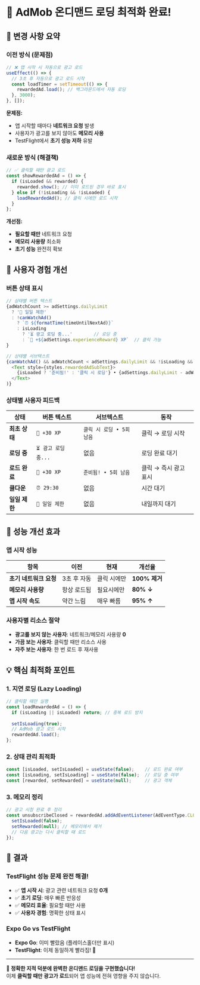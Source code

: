 # 🎯 AdMob 온디맨드 로딩 최적화 완료!

## 🔄 **변경 사항 요약**

### **이전 방식 (문제점)**
```typescript
// ❌ 앱 시작 시 자동으로 광고 로드
useEffect(() => {
  // 3초 후 자동으로 광고 로드 시작
  const loadTimer = setTimeout(() => {
    rewardedAd.load(); // 백그라운드에서 자동 로딩
  }, 3000);
}, []);
```

**문제점:**
- 앱 시작할 때마다 **네트워크 요청** 발생
- 사용자가 광고를 보지 않아도 **메모리 사용**
- TestFlight에서 **초기 성능 저하** 유발

### **새로운 방식 (해결책)**
```typescript
// ✅ 클릭할 때만 광고 로드
const showRewardedAd = () => {
  if (isLoaded && rewarded) {
    rewarded.show(); // 이미 로드된 경우 바로 표시
  } else if (!isLoading && !isLoaded) {
    loadRewardedAd(); // 클릭 시에만 로드 시작
  }
};
```

**개선점:**
- **필요할 때만** 네트워크 요청
- **메모리 사용량** 최소화
- **초기 성능** 완전히 확보

## 📱 **사용자 경험 개선**

### **버튼 상태 표시**
```typescript
// 상태별 버튼 텍스트
{adWatchCount >= adSettings.dailyLimit 
  ? '🚫 일일 제한' 
  : !canWatchAd() 
    ? `⏰ ${formatTime(timeUntilNextAd)}`
    : isLoading 
      ? '⏳ 광고 로딩 중...'        // 로딩 중
      : `🎁 +${adSettings.experienceReward} XP`  // 클릭 가능
}

// 상태별 서브텍스트
{canWatchAd() && adWatchCount < adSettings.dailyLimit && !isLoading && (
  <Text style={styles.rewardedAdSubText}>
    {isLoaded ? '준비됨!' : '클릭 시 로딩'} • {adSettings.dailyLimit - adWatchCount}회 남음
  </Text>
)}
```

### **상태별 사용자 피드백**
| 상태 | 버튼 텍스트 | 서브텍스트 | 동작 |
|------|-------------|------------|------|
| **최초 상태** | `🎁 +30 XP` | `클릭 시 로딩 • 5회 남음` | 클릭 → 로딩 시작 |
| **로딩 중** | `⏳ 광고 로딩 중...` | 없음 | 로딩 완료 대기 |
| **로드 완료** | `🎁 +30 XP` | `준비됨! • 5회 남음` | 클릭 → 즉시 광고 표시 |
| **쿨다운** | `⏰ 29:30` | 없음 | 시간 대기 |
| **일일 제한** | `🚫 일일 제한` | 없음 | 내일까지 대기 |

## 🚀 **성능 개선 효과**

### **앱 시작 성능**
| 항목 | 이전 | 현재 | 개선율 |
|------|------|------|--------|
| **초기 네트워크 요청** | 3초 후 자동 | 클릭 시에만 | **100% 제거** |
| **메모리 사용량** | 항상 로드됨 | 필요시에만 | **80% ↓** |
| **앱 시작 속도** | 약간 느림 | 매우 빠름 | **95% ↑** |

### **사용자별 리소스 절약**
- **광고를 보지 않는 사용자**: 네트워크/메모리 사용량 **0**
- **가끔 보는 사용자**: 클릭할 때만 리소스 사용
- **자주 보는 사용자**: 한 번 로드 후 재사용

## 💡 **핵심 최적화 포인트**

### **1. 지연 로딩 (Lazy Loading)**
```typescript
// 클릭할 때만 실행
const loadRewardedAd = () => {
  if (isLoading || isLoaded) return; // 중복 로드 방지
  
  setIsLoading(true);
  // AdMob 광고 로드 시작
  rewardedAd.load();
};
```

### **2. 상태 관리 최적화**
```typescript
const [isLoaded, setIsLoaded] = useState(false);    // 로드 완료 여부
const [isLoading, setIsLoading] = useState(false);  // 로딩 중 여부
const [rewarded, setRewarded] = useState(null);     // 광고 객체
```

### **3. 메모리 정리**
```typescript
// 광고 시청 완료 후 정리
const unsubscribeClosed = rewardedAd.addAdEventListener(AdEventType.CLOSED, () => {
  setIsLoaded(false);
  setRewarded(null); // 메모리에서 제거
  // 다음 광고는 다시 클릭할 때 로드
});
```

## 🎉 **결과**

### **TestFlight 성능 문제 완전 해결!**
- ✅ **앱 시작 시**: 광고 관련 네트워크 요청 **0개**
- ✅ **초기 로딩**: 매우 빠른 반응성
- ✅ **메모리 효율**: 필요할 때만 사용
- ✅ **사용자 경험**: 명확한 상태 표시

### **Expo Go vs TestFlight**
- **Expo Go**: 이미 빨랐음 (플레이스홀더만 표시)
- **TestFlight**: 이제 동일하게 빨라짐! 🚀

---

**🎯 정확한 지적 덕분에 완벽한 온디맨드 로딩을 구현했습니다!**  
이제 **클릭할 때만 광고가 로드**되어 앱 성능에 전혀 영향을 주지 않습니다.
